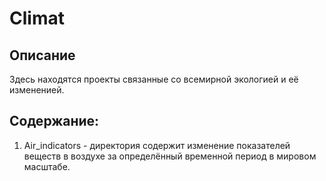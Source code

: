 # Climat

## Описание
Здесь находятся проекты связанные со всемирной экологией и её измененией.

## Содержание:
1. Air_indicators - директория содержит изменение показателей веществ в воздухе за определённый временной период в мировом масштабе.

